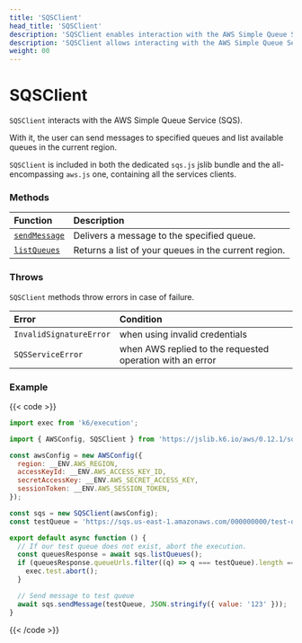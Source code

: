 ```yaml
---
title: 'SQSClient'
head_title: 'SQSClient'
description: 'SQSClient enables interaction with the AWS Simple Queue Service (SQS)'
description: 'SQSClient allows interacting with the AWS Simple Queue Service (SQS)'
weight: 00
---
```


# SQSClient

`SQSClient` interacts with the AWS Simple Queue Service (SQS).

With it, the user can send messages to specified queues and list available queues in the current region.

`SQSClient` is included in both the dedicated `sqs.js` jslib bundle and the all-encompassing `aws.js` one, containing all the services clients.

### Methods

| Function                                                                                                 | Description                                          |
| :------------------------------------------------------------------------------------------------------- | :--------------------------------------------------- |
| [`sendMessage`](https://grafana.com/docs/k6/<K6_VERSION>/javascript-api/jslib/aws/sqsclient/sendmessage) | Delivers a message to the specified queue.           |
| [`listQueues`](https://grafana.com/docs/k6/<K6_VERSION>/javascript-api/jslib/aws/sqsclient/listqueues)   | Returns a list of your queues in the current region. |

### Throws

`SQSClient` methods throw errors in case of failure.

| Error                   | Condition                                                 |
| :---------------------- | :-------------------------------------------------------- |
| `InvalidSignatureError` | when using invalid credentials                            |
| `SQSServiceError`       | when AWS replied to the requested operation with an error |

### Example

{{< code >}}

```javascript
import exec from 'k6/execution';

import { AWSConfig, SQSClient } from 'https://jslib.k6.io/aws/0.12.1/sqs.js';

const awsConfig = new AWSConfig({
  region: __ENV.AWS_REGION,
  accessKeyId: __ENV.AWS_ACCESS_KEY_ID,
  secretAccessKey: __ENV.AWS_SECRET_ACCESS_KEY,
  sessionToken: __ENV.AWS_SESSION_TOKEN,
});

const sqs = new SQSClient(awsConfig);
const testQueue = 'https://sqs.us-east-1.amazonaws.com/000000000/test-queue';

export default async function () {
  // If our test queue does not exist, abort the execution.
  const queuesResponse = await sqs.listQueues();
  if (queuesResponse.queueUrls.filter((q) => q === testQueue).length == 0) {
    exec.test.abort();
  }

  // Send message to test queue
  await sqs.sendMessage(testQueue, JSON.stringify({ value: '123' }));
}
```

{{< /code >}}
